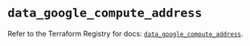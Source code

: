 # `data_google_compute_address`

Refer to the Terraform Registry for docs: [`data_google_compute_address`](https://registry.terraform.io/providers/hashicorp/google/6.38.0/docs/data-sources/compute_address).
